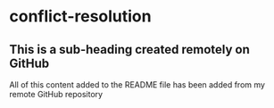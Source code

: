 # conflict-resolution

## This is a sub-heading created remotely on GitHub

All of this content added to the README file has been added from my remote GitHub repository
